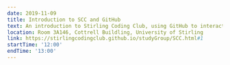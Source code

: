 ```yaml
---
date: 2019-11-09
title: Introduction to SCC and GitHub
text: An introduction to Stirling Coding Club, using GitHub to interact and ask coding questions, and topics of interest to get started.
location: Room 3A146, Cottrell Buildling, University of Stirling
link: https://stirlingcodingclub.github.io/studyGroup/SCC.html#1
startTime: '12:00'
endTime: '13:00'
---
```

